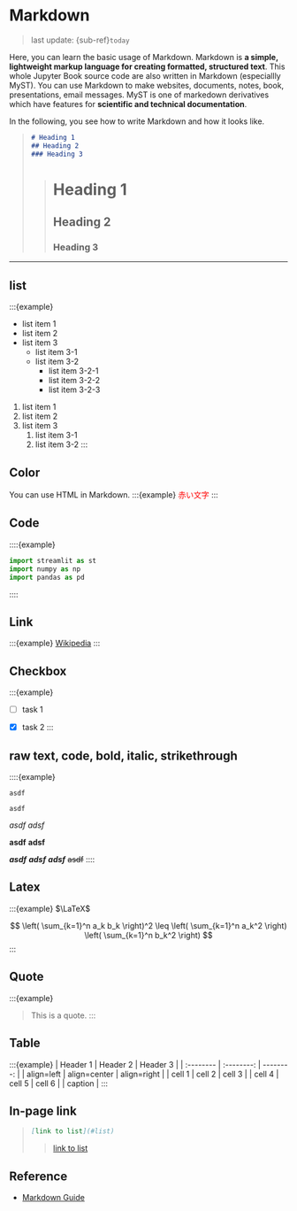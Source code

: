 # Markdown
> last update: {sub-ref}`today`
<div style="width: 790px;"></div>


Here, you can learn the basic usage of Markdown. Markdown is **a simple, lightweight markup language for creating formatted, structured text**.
This whole Jupyter Book source code are also written in Markdown (especiallly MyST). You can use Markdown to make websites, documents, notes, book, presentations, email messages. MyST is one of markedown derivatives which have features for **scientific and technical documentation**.

In the following, you see how to write Markdown and how it looks like.

>```md
># Heading 1
>## Heading 2
>### Heading 3
>```
>
>># Heading 1
>>## Heading 2
>>### Heading 3
---


## list
:::{example}
- list item 1
- list item 2
- list item 3
    - list item 3-1
    - list item 3-2
        - list item 3-2-1
        * list item 3-2-2
        + list item 3-2-3

1. list item 1
2. list item 2
3. list item 3
    1. list item 3-1
    2. list item 3-2
:::


## Color
You can use HTML in Markdown.
:::{example}
<font color="red">赤い文字</font>
:::

## Code
::::{example}
```python
import streamlit as st
import numpy as np
import pandas as pd
```
::::


## Link
:::{example}
[Wikipedia](https://ja.wikipedia.org/wiki/Markdown)
:::


## Checkbox
:::{example}
- [ ] task 1
- [x] task 2
:::


## raw text, code, bold, italic, strikethrough
::::{example}
```
asdf
```

`asdf`

*asdf*
_adsf_

**asdf**
__adsf__

***asdf***
___adsf___
*__adsf__*
~~asdf~~
::::


## Latex
:::{example}
$\LaTeX$

$$
\left( \sum_{k=1}^n a_k b_k \right)^2 \leq
\left( \sum_{k=1}^n a_k^2 \right) \left( \sum_{k=1}^n b_k^2 \right)
$$
:::


## Quote
:::{example}
> This is a quote.
:::


## Table
:::{example}
| Header 1 | Header 2 | Header 3 |
| :-------- | :--------: | --------: |
| align=left | align=center | align=right |
| cell 1   | cell 2   | cell 3   |
| cell 4   | cell 5   | cell 6   |
| caption |
:::


## In-page link
>```md
>[link to list](#list)
>```
>>[link to list](#list)



## Reference
- [Markdown Guide](https://www.google.com/url?sa=t&rct=j&q=&esrc=s&source=web&cd=&cad=rja&uact=8&ved=2ahUKEwiW8bKRiv33AhXFC94KHb5XAYgQFnoECAwQAQ&url=https%3A%2F%2Fwww.markdownguide.org%2F&usg=AOvVaw1fohdJEEbL6kohiJ-Pimbe)
